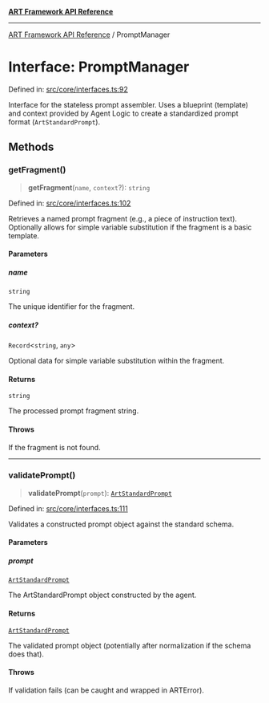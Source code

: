[**ART Framework API Reference**](../README.md)

***

[ART Framework API Reference](../README.md) / PromptManager

# Interface: PromptManager

Defined in: [src/core/interfaces.ts:92](https://github.com/hashangit/ART/blob/a8524de337702d2ec210d86aff2464ac0aeed73e/src/core/interfaces.ts#L92)

Interface for the stateless prompt assembler.
Uses a blueprint (template) and context provided by Agent Logic
to create a standardized prompt format (`ArtStandardPrompt`).

## Methods

### getFragment()

> **getFragment**(`name`, `context`?): `string`

Defined in: [src/core/interfaces.ts:102](https://github.com/hashangit/ART/blob/a8524de337702d2ec210d86aff2464ac0aeed73e/src/core/interfaces.ts#L102)

Retrieves a named prompt fragment (e.g., a piece of instruction text).
Optionally allows for simple variable substitution if the fragment is a basic template.

#### Parameters

##### name

`string`

The unique identifier for the fragment.

##### context?

`Record`\<`string`, `any`\>

Optional data for simple variable substitution within the fragment.

#### Returns

`string`

The processed prompt fragment string.

#### Throws

If the fragment is not found.

***

### validatePrompt()

> **validatePrompt**(`prompt`): [`ArtStandardPrompt`](../type-aliases/ArtStandardPrompt.md)

Defined in: [src/core/interfaces.ts:111](https://github.com/hashangit/ART/blob/a8524de337702d2ec210d86aff2464ac0aeed73e/src/core/interfaces.ts#L111)

Validates a constructed prompt object against the standard schema.

#### Parameters

##### prompt

[`ArtStandardPrompt`](../type-aliases/ArtStandardPrompt.md)

The ArtStandardPrompt object constructed by the agent.

#### Returns

[`ArtStandardPrompt`](../type-aliases/ArtStandardPrompt.md)

The validated prompt object (potentially after normalization if the schema does that).

#### Throws

If validation fails (can be caught and wrapped in ARTError).
